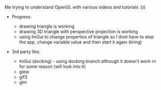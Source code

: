 Me trying to understand OpenGL with various videos and tutorials :)))

- Progress:
  - drawing triangle is working
  - drawing 3D triangle with perspective projection is working
  - using ImGui to change propertios of triangle so I dont have to stop the app, change variable value and then start it again (tiring)
 
- 3rd party libs:
  - ImGui (docking) - using docking branch although it doesn't work rn for some reason (will look into it)
  - glew
  - glf3
  - glm  
